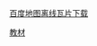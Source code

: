 

[百度地图离线瓦片下载](http://blog.csdn.net/u012963373/article/details/75155435)


[教材](https://blog.csdn.net/mrib/article/details/78212866)
